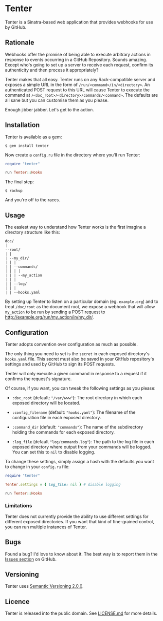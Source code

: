 # Tenter

Tenter is a Sinatra-based web application that provides webhooks for use by
GitHub.

## Rationale

Webhooks offer the promise of being able to execute arbitrary actions in
response to events occurring in a GitHub Repository. Sounds amazing. Except
who's going to set up a server to receive each request, confirm its authenticity
and then process it appropriately?

Tenter makes that all easy. Tenter runs on any Rack-compatible server and
exposes a simple URL in the form of `/run/<command>/in/<directory>`. An
authenticated POST request to this URL will cause Tenter to execute the command
at `/<doc_root>/<directory>/commands/<command>`. The defaults are all sane but
you can customise them as you please.

Enough jibber jabber. Let's get to the action.

## Installation

Tenter is available as a gem:

```shell
$ gem install tenter
```

Now create a `config.ru` file in the directory where you'll run Tenter:

```ruby
require "tenter"

run Tenter::Hooks
```

The final step:

```shell
$ rackup
```

And you're off to the races.

## Usage

The easiest way to understand how Tenter works is the first imagine a directory
structure like this:

```
doc/
|
--root/
| |
| --my_dir/
| | |
| | --commands/
| | | |
| | | --my_action
| | |
| | --log/
| | |
| | --hooks.yaml
```

By setting up Tenter to listen on a particular domain (eg. `example.org`) and to
treat `/doc/root` as the document root, we expose a webhook that will allow
`my_action` to be run by sending a POST request to
<http://example.org/run/my_action/in/my_dir/>.

## Configuration

Tenter adopts convention over configuration as much as possible.

The only thing you need to set is the `secret` in each exposed directory's
`hooks.yaml` file. This secret must also be saved in your GitHub repository's
settings and used by GitHub to sign its POST requests.

Tenter will only execute a given command in response to a request if it confirms
the request's signature.

Of course, if you want, you can tweak the following settings as you please:

- `:doc_root` (default: `"/var/www"`): The root directory in which each exposed
  directory will be located.

- `:config_filename` (default: `"hooks.yaml"`): The filename of the
  configuration file in each exposed directory.

- `:command_dir` (default: `"commands"`): The name of the subdirectory holding
  the commands for each exposed directory.

- `:log_file` (default `"log/commands.log"`): The path to the log file in each
  exposed directory where output from your commands will be logged. You can set
  this to `nil` to disable logging.

To change these settings, simply assign a hash with the defaults you want to
change in your `config.ru` file:

```ruby
require "tenter"

Tenter.settings = { log_file: nil } # disable logging

run Tenter::Hooks
```

### Limitations

Tenter does not currently provide the ability to use different settings for
different exposed directories. If you want that kind of fine-grained control,
you can run multiple instances of Tenter.

## Bugs

Found a bug? I'd love to know about it. The best way is to report them in the
[Issues section][ghi] on GitHub.

[ghi]: https://github.com/pyrmont/kyuji/issues

## Versioning

Tenter uses [Semantic Versioning 2.0.0][sv2].

[sv2]: http://semver.org/

## Licence

Tenter is released into the public domain. See [LICENSE.md][lc] for more details.

[lc]: https://github.com/pyrmont/tenter/blob/master/LICENSE.md
